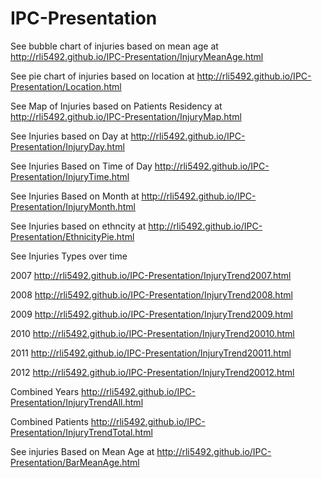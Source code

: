 IPC-Presentation
================
See bubble chart of injuries based on mean age at http://rli5492.github.io/IPC-Presentation/InjuryMeanAge.html

See pie chart of injuries based on location at http://rli5492.github.io/IPC-Presentation/Location.html

See Map of Injuries based on Patients Residency at http://rli5492.github.io/IPC-Presentation/InjuryMap.html

See Injuries based on Day at http://rli5492.github.io/IPC-Presentation/InjuryDay.html

See Injuries Based on Time of Day http://rli5492.github.io/IPC-Presentation/InjuryTime.html

See Injuries Based on Month at http://rli5492.github.io/IPC-Presentation/InjuryMonth.html

See Injuries based on ethncity at http://rli5492.github.io/IPC-Presentation/EthnicityPie.html

See Injuries Types over time 

2007
http://rli5492.github.io/IPC-Presentation/InjuryTrend2007.html

2008
http://rli5492.github.io/IPC-Presentation/InjuryTrend2008.html

2009
http://rli5492.github.io/IPC-Presentation/InjuryTrend2009.html

2010
http://rli5492.github.io/IPC-Presentation/InjuryTrend20010.html

2011
http://rli5492.github.io/IPC-Presentation/InjuryTrend20011.html

2012
http://rli5492.github.io/IPC-Presentation/InjuryTrend20012.html

Combined Years
http://rli5492.github.io/IPC-Presentation/InjuryTrendAll.html

Combined Patients
http://rli5492.github.io/IPC-Presentation/InjuryTrendTotal.html

See injuries Based on Mean Age at http://rli5492.github.io/IPC-Presentation/BarMeanAge.html
